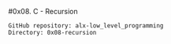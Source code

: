 #0x08. C - Recursion


    GitHub repository: alx-low_level_programming
    Directory: 0x08-recursion

